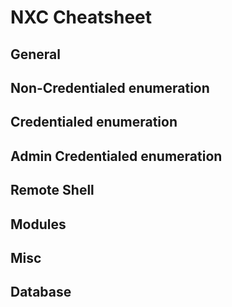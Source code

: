 # NXC Cheatsheet

## General

## Non-Credentialed enumeration

## Credentialed enumeration

## Admin Credentialed enumeration

## Remote Shell

## Modules

## Misc

## Database
